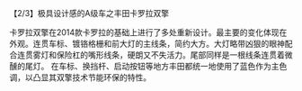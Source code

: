 【2/3】极具设计感的A级车之丰田卡罗拉双擎

卡罗拉双擎在2014款卡罗拉的基础上进行了多处重新设计。最主要的变化体现在外观。连贯车标、镀铬格栅和前大灯的主线条，简约大方。大灯略带凶狠的眼神配合连贯雾灯和保险杠的嘴形线条，硬朗又不失活力。尾部同样是一根线条连贯着微醺的尾灯。
在车标、换挡杆、启动按钮等地方丰田都统一地使用了蓝色作为主色调，以凸显其双擎技术节能环保的特性。